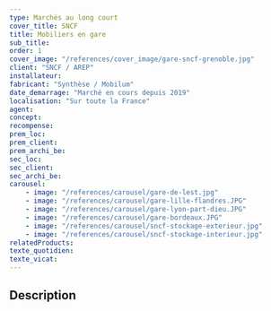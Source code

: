 ```yaml
---
type: Marchés au long court
cover_title: SNCF
title: Mobiliers en gare
sub_title:
order: 1
cover_image: "/references/cover_image/gare-sncf-grenoble.jpg"
client: "SNCF / AREP"
installateur:
fabricant: "Synthèse / Mobilum"
date_demarrage: "Marché en cours depuis 2019"
localisation: "Sur toute la France"
agent:
concept:
recompense:
prem_loc:
prem_client:
prem_archi_be:
sec_loc:
sec_client:
sec_archi_be:
carousel:
    - image: "/references/carousel/gare-de-lest.jpg"
    - image: "/references/carousel/gare-lille-flandres.JPG"
    - image: "/references/carousel/gare-lyon-part-dieu.JPG"
    - image: "/references/carousel/gare-bordeaux.JPG"
    - image: "/references/carousel/sncf-stockage-exterieur.jpg"
    - image: "/references/carousel/sncf-stockage-interieur.jpg"
relatedProducts:
texte_quotidien:
texte_vicat:
---
```


## Description
